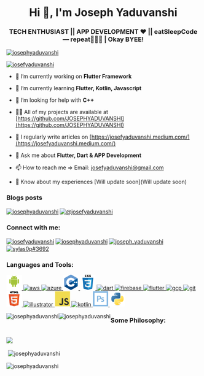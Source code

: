 <h1 align="center">Hi 👋, I'm Joseph Yaduvanshi</h1>
<h3 align="center">TECH ENTHUSIAST || APP DEVELOPMENT ❤️ || eatSleepCode — repeat👨🏻‍💻 | Okay BYEE!</h3>

<p align="left"> <a href="https://github.com/ryo-ma/github-profile-trophy"><img src="https://github-profile-trophy.vercel.app/?username=josephyaduvanshi" alt="josephyaduvanshi" /></a> </p>

<p align="left"> <a href="https://twitter.com/josefyaduvanshi" target="blank"><img src="https://img.shields.io/twitter/follow/josefyaduvanshi?logo=twitter&style=for-the-badge" alt="josefyaduvanshi" /></a> </p>

- 🔭 I’m currently working on **Flutter Framework**

- 🌱 I’m currently learning **Flutter, Kotlin, Javascript**

- 🤝 I’m looking for help with **C++**

- 👨‍💻 All of my projects are available at [https://github.com/JOSEPHYADUVANSHI](https://github.com/JOSEPHYADUVANSHI)

- 📝 I regularly write articles on [https://josefyaduvanshi.medium.com/](https://josefyaduvanshi.medium.com/)

- 💬 Ask me about **Flutter, Dart & APP Development**

- 📫 How to reach me => Email: josefyaduvanshi@gmail.com 

- 📄 Know about my experiences [Will update soon](Will update soon)

### Blogs posts
<p align="left">
<a href="https://dev.to/josephyaduvanshi" target="blank"><img align="center" src="https://img.icons8.com/?id=19293&format=png&size=96&name=icons8-code-96.png&fromSite=true&token=&color=000000" alt="josephyaduvanshi" height="30" width="40" /></a>
<a href="https://medium.com/@josefyaduvanshi" target="blank"><img align="center" src="https://img.icons8.com/stickers/200/000000/medium-logo.png" alt="@josefyaduvanshi" height="30" width="40" /></a>
</p>

<h3 align="left">Connect with me:</h3>
<p align="left">
<a href="https://twitter.com/josefyaduvanshi" target="blank"><img align="center" src="https://img.icons8.com/?id=13963&format=svg&size=96&name=icons8-twitter.svg&fromSite=true&token=&color=000000" alt="josefyaduvanshi" height="30" width="40" /></a>
<a href="https://linkedin.com/in/josephyaduvanshi" target="blank"><img align="center" src="https://img.icons8.com/?id=21088&format=svg&size=160&name=icons8-linkedin.svg&fromSite=true&token=&color=000000" alt="josephyaduvanshi" height="30" width="40" /></a>
<a href="https://instagram.com/joseph_yaduvanshi" target="blank"><img align="center" src="https://img.icons8.com/?id=Xy10Jcu1L2Su&format=png&size=240&name=icons8-instagram-240.png&fromSite=true&token=&color=000000" alt="joseph_yaduvanshi" height="30" width="40" /></a>
<a href="https://discord.gg/sylas0p#3692" target="blank"><img align="center" src="https://img.icons8.com/?id=alUj8grSk3RX&format=svg&size=240&name=icons8-discord.svg&fromSite=true&token=&color=000000" alt="sylas0p#3692" height="30" width="40" /></a>
</p>

<h3 align="left">Languages and Tools:</h3>
<p align="left"> <a href="https://developer.android.com" target="_blank" rel="noreferrer"> <img src="https://raw.githubusercontent.com/devicons/devicon/master/icons/android/android-original-wordmark.svg" alt="android" width="40" height="40"/> </a> <a href="https://aws.amazon.com" target="_blank" rel="noreferrer"> <img src="https://r7.pngwing.com/path/147/242/458/amazon-com-logo-amazon-web-services-amazon-elastic-compute-cloud-amazon-virtual-private-cloud-cloud-computing-0ae681ac40cbe568d3c5c59f63ac2292.png" alt="aws" width="40" height="40"/> </a> <a href="https://azure.microsoft.com/en-in/" target="_blank" rel="noreferrer"> <img src="https://www.vectorlogo.zone/logos/microsoft_azure/microsoft_azure-icon.svg" alt="azure" width="40" height="40"/> </a> <a href="https://www.w3schools.com/cpp/" target="_blank" rel="noreferrer"> <img src="https://raw.githubusercontent.com/devicons/devicon/master/icons/cplusplus/cplusplus-original.svg" alt="cplusplus" width="40" height="40"/> </a> <a href="https://www.w3schools.com/css/" target="_blank" rel="noreferrer"> <img src="https://raw.githubusercontent.com/devicons/devicon/master/icons/css3/css3-original-wordmark.svg" alt="css3" width="40" height="40"/> </a> <a href="https://dart.dev" target="_blank" rel="noreferrer"> <img src="https://www.vectorlogo.zone/logos/dartlang/dartlang-icon.svg" alt="dart" width="40" height="40"/> </a> <a href="https://firebase.google.com/" target="_blank" rel="noreferrer"> <img src="https://www.vectorlogo.zone/logos/firebase/firebase-icon.svg" alt="firebase" width="40" height="40"/> </a> <a href="https://flutter.dev" target="_blank" rel="noreferrer"> <img src="https://www.vectorlogo.zone/logos/flutterio/flutterio-icon.svg" alt="flutter" width="40" height="40"/> </a> <a href="https://cloud.google.com" target="_blank" rel="noreferrer"> <img src="https://www.vectorlogo.zone/logos/google_cloud/google_cloud-icon.svg" alt="gcp" width="40" height="40"/> </a> <a href="https://git-scm.com/" target="_blank" rel="noreferrer"> <img src="https://www.vectorlogo.zone/logos/git-scm/git-scm-icon.svg" alt="git" width="40" height="40"/> </a> <a href="https://www.w3.org/html/" target="_blank" rel="noreferrer"> <img src="https://raw.githubusercontent.com/devicons/devicon/master/icons/html5/html5-original-wordmark.svg" alt="html5" width="40" height="40"/> </a> <a href="https://www.adobe.com/in/products/illustrator.html" target="_blank" rel="noreferrer"> <img src="https://www.vectorlogo.zone/logos/adobe_illustrator/adobe_illustrator-icon.svg" alt="illustrator" width="40" height="40"/> </a> <a href="https://developer.mozilla.org/en-US/docs/Web/JavaScript" target="_blank" rel="noreferrer"> <img src="https://raw.githubusercontent.com/devicons/devicon/master/icons/javascript/javascript-original.svg" alt="javascript" width="40" height="40"/> </a> <a href="https://kotlinlang.org" target="_blank" rel="noreferrer"> <img src="https://www.vectorlogo.zone/logos/kotlinlang/kotlinlang-icon.svg" alt="kotlin" width="40" height="40"/> </a> <a href="https://www.photoshop.com/en" target="_blank" rel="noreferrer"> <img src="https://raw.githubusercontent.com/devicons/devicon/master/icons/photoshop/photoshop-line.svg" alt="photoshop" width="40" height="40"/> </a> <a href="https://www.python.org" target="_blank" rel="noreferrer"> <img src="https://raw.githubusercontent.com/devicons/devicon/master/icons/python/python-original.svg" alt="python" width="40" height="40"/> </a> </p>

<p><img align="left" src="https://github-readme-stats.vercel.app/api/top-langs?username=josephyaduvanshi&show_icons=true&locale=en&layout=compact" alt="josephyaduvanshi" /></p>

<p><img align="left" src="https://github-readme-stats.vercel.app/api/top-langs?username=josephyaduvanshi&show_icons=true&locale=en&layout=compact" alt="josephyaduvanshi" /></p>

<!-- <h3 align="left">Some Philosophy:</h3>
![](https://quotes-github-readme.vercel.app/api?type=horizontal&theme=algolia) -->
### Some Philosophy:
<br>![](https://quotes-github-readme.vercel.app/api?type=horizontal&theme=algolia)</br>

<p>&nbsp;<img align="center" src="https://github-readme-stats.vercel.app/api?username=josephyaduvanshi&show_icons=true&locale=en" alt="josephyaduvanshi" /></p>

<p><img align="center" src="https://github-readme-streak-stats.herokuapp.com/?user=josephyaduvanshi&" alt="josephyaduvanshi" /></p>

